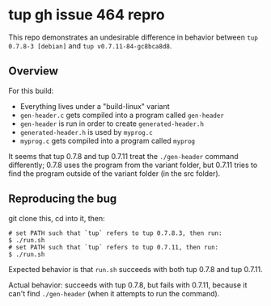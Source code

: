# tup gh issue 464 repro

This repo demonstrates an undesirable difference in behavior between `tup 0.7.8-3 [debian]` and `tup v0.7.11-84-gc8bca8d8`.

## Overview

For this build:

- Everything lives under a "build-linux" variant
- `gen-header.c` gets compiled into a program called `gen-header`
- `gen-header` is run in order to create `generated-header.h`
- `generated-header.h` is used by `myprog.c`
- `myprog.c` gets compiled into a program called `myprog`

It seems that tup 0.7.8 and tup 0.7.11 treat the `./gen-header` command differently; 0.7.8 uses the program from the variant folder, but 0.7.11 tries to find the program outside of the variant folder (in the src folder).

## Reproducing the bug

git clone this, cd into it, then:

```
# set PATH such that `tup` refers to tup 0.7.8.3, then run:
$ ./run.sh
# set PATH such that `tup` refers to tup 0.7.11, then run:
$ ./run.sh
```

Expected behavior is that `run.sh` succeeds with both tup 0.7.8 and tup 0.7.11.

Actual behavior: succeeds with tup 0.7.8, but fails with 0.7.11, because it can't find `./gen-header` (when it attempts to run the command).
